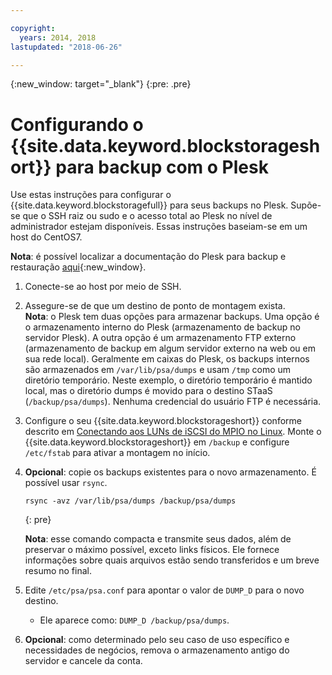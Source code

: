 ```yaml
---

copyright:
  years: 2014, 2018
lastupdated: "2018-06-26"

---
```

{:new_window: target="_blank"}
{:pre: .pre}
 
# Configurando o {{site.data.keyword.blockstorageshort}} para backup com o Plesk

Use estas instruções para configurar o {{site.data.keyword.blockstoragefull}} para seus backups no Plesk. Supõe-se que o SSH
raiz ou sudo e o acesso total ao Plesk no nível de administrador estejam disponíveis. Essas instruções baseiam-se em um host do CentOS7.

**Nota**: é possível localizar a documentação do Plesk para backup e restauração
[aqui](https://docs.plesk.com/en-US/12.5/administrator-guide/backing-up-and-restoration.59256/){:new_window}.

1. Conecte-se ao host por meio de SSH.

2. Assegure-se de que um destino de ponto de montagem exista. <br />
   **Nota**: o Plesk tem duas opções para armazenar backups. Uma opção é o armazenamento interno do Plesk (armazenamento de backup no servidor Plesk). A outra opção é um armazenamento FTP externo (armazenamento de backup em algum servidor externo na web ou em sua rede local). Geralmente em caixas do Plesk, os backups internos são armazenados em
`/var/lib/psa/dumps` e usam `/tmp` como um diretório temporário. Neste exemplo, o diretório temporário é mantido local, mas o diretório dumps é movido para o destino STaaS (`/backup/psa/dumps`). Nenhuma credencial do usuário FTP é necessária.
   
3. Configure o seu {{site.data.keyword.blockstorageshort}} conforme descrito em [Conectando aos LUNs de iSCSI do MPIO no Linux](accessing_block_storage_linux.html). Monte o {{site.data.keyword.blockstorageshort}} em `/backup` e configure `/etc/fstab` para ativar a montagem no início.

4. **Opcional**: copie os backups existentes para o novo armazenamento. É possível usar  ` rsync `.
   ```
   rsync -avz /var/lib/psa/dumps /backup/psa/dumps
   ```
   {: pre}
    
    **Nota**: esse comando compacta e transmite seus dados, além de preservar o máximo possível, exceto links físicos. Ele fornece informações sobre quais arquivos estão sendo transferidos e um breve resumo no final.
    
5. Edite `/etc/psa/psa.conf` para apontar o valor de `DUMP_D` para
o novo destino. 
    - Ele aparece como:  ` DUMP_D /backup/psa/dumps `. 

6. **Opcional**: como determinado pelo seu caso de uso específico e necessidades de negócios, remova o armazenamento antigo do servidor e cancele da conta.



